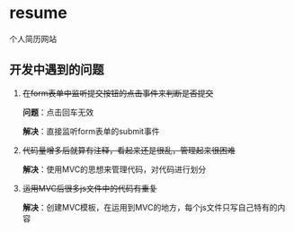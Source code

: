 # resume
个人简历网站

## 开发中遇到的问题

1. ~~在form表单中监听提交按钮的点击事件来判断是否提交~~

   **问题**：点击回车无效

   **解决**：直接监听form表单的submit事件

2. ~~代码量增多后就算有注释，看起来还是很乱，管理起来很困难~~

   **解决**：使用MVC的思想来管理代码，对代码进行划分

3. ~~运用MVC后很多js文件中的代码有重复~~

   **解决**：创建MVC模板，在运用到MVC的地方，每个js文件只写自己特有的内容

